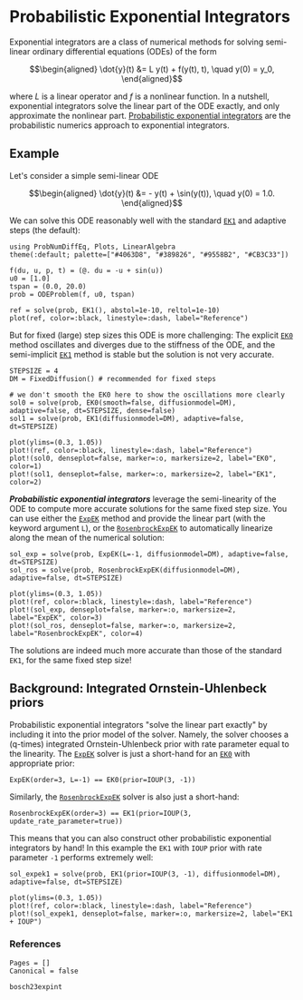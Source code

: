 # Probabilistic Exponential Integrators

Exponential integrators are a class of numerical methods for solving semi-linear ordinary differential equations (ODEs) of the form
```math
\begin{aligned}
\dot{y}(t) &= L y(t) + f(y(t), t), \quad y(0) = y_0,
\end{aligned}
```
where $L$ is a linear operator and $f$ is a nonlinear function.
In a nutshell, exponential integrators solve the linear part of the ODE exactly, and only approximate the nonlinear part.
[Probabilistic exponential integrators](https://arxiv.org/abs/2305.14978) are the probabilistic numerics approach to exponential integrators.

## Example

Let's consider a simple semi-linear ODE
```math
\begin{aligned}
\dot{y}(t) &= - y(t) + \sin(y(t)), \quad y(0) = 1.0.
\end{aligned}
```

We can solve this ODE reasonably well with the standard [`EK1`](@ref)  and adaptive steps (the default):
```@example expint
using ProbNumDiffEq, Plots, LinearAlgebra
theme(:default; palette=["#4063D8", "#389826", "#9558B2", "#CB3C33"])

f(du, u, p, t) = (@. du = -u + sin(u))
u0 = [1.0]
tspan = (0.0, 20.0)
prob = ODEProblem(f, u0, tspan)

ref = solve(prob, EK1(), abstol=1e-10, reltol=1e-10)
plot(ref, color=:black, linestyle=:dash, label="Reference")
```

But for fixed (large) step sizes this ODE is more challenging:
The explicit [`EK0`](@ref) method oscillates and diverges due to the stiffness of the ODE,
and the semi-implicit [`EK1`](@ref) method is stable but the solution is not very accurate.
```@example expint
STEPSIZE = 4
DM = FixedDiffusion() # recommended for fixed steps

# we don't smooth the EK0 here to show the oscillations more clearly
sol0 = solve(prob, EK0(smooth=false, diffusionmodel=DM), adaptive=false, dt=STEPSIZE, dense=false)
sol1 = solve(prob, EK1(diffusionmodel=DM), adaptive=false, dt=STEPSIZE)

plot(ylims=(0.3, 1.05))
plot!(ref, color=:black, linestyle=:dash, label="Reference")
plot!(sol0, denseplot=false, marker=:o, markersize=2, label="EK0", color=1)
plot!(sol1, denseplot=false, marker=:o, markersize=2, label="EK1", color=2)
```

_**Probabilistic exponential integrators**_ leverage the semi-linearity of the ODE to compute more accurate solutions for the same fixed step size.
You can use either the [`ExpEK`](@ref) method and provide the linear part (with the keyword argument `L`),
or the [`RosenbrockExpEK`](@ref) to automatically linearize along the mean of the numerical solution:
```@example expint
sol_exp = solve(prob, ExpEK(L=-1, diffusionmodel=DM), adaptive=false, dt=STEPSIZE)
sol_ros = solve(prob, RosenbrockExpEK(diffusionmodel=DM), adaptive=false, dt=STEPSIZE)

plot(ylims=(0.3, 1.05))
plot!(ref, color=:black, linestyle=:dash, label="Reference")
plot!(sol_exp, denseplot=false, marker=:o, markersize=2, label="ExpEK", color=3)
plot!(sol_ros, denseplot=false, marker=:o, markersize=2, label="RosenbrockExpEK", color=4)
```

The solutions are indeed much more accurate than those of the standard `EK1`, for the same fixed step size!


## Background: Integrated Ornstein-Uhlenbeck priors

Probabilistic exponential integrators "solve the linear part exactly" by including it into the prior model of the solver.
Namely, the solver chooses a (q-times) integrated Ornstein-Uhlenbeck prior with rate parameter equal to the linearity.
The [`ExpEK`](@ref) solver is just a short-hand for an [`EK0`](@ref) with appropriate prior:
```@repl expint
ExpEK(order=3, L=-1) == EK0(prior=IOUP(3, -1))
```
Similarly, the [`RosenbrockExpEK`](@ref) solver is also just a short-hand:
```@repl expint
RosenbrockExpEK(order=3) == EK1(prior=IOUP(3, update_rate_parameter=true))
```

This means that you can also construct other probabilistic exponential integrators by hand!
In this example the `EK1` with `IOUP` prior with rate parameter `-1` performs extremely well:
```@example expint
sol_expek1 = solve(prob, EK1(prior=IOUP(3, -1), diffusionmodel=DM), adaptive=false, dt=STEPSIZE)

plot(ylims=(0.3, 1.05))
plot!(ref, color=:black, linestyle=:dash, label="Reference")
plot!(sol_expek1, denseplot=false, marker=:o, markersize=2, label="EK1 + IOUP")
```


### References

```@bibliography
Pages = []
Canonical = false

bosch23expint
```
